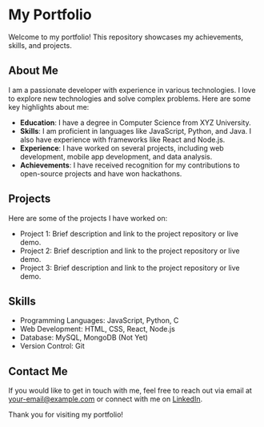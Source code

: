 # My Portfolio

Welcome to my portfolio! This repository showcases my achievements, skills, and projects.

## About Me

I am a passionate developer with experience in various technologies. I love to explore new technologies and solve complex problems. Here are some key highlights about me:

- **Education**: I have a degree in Computer Science from XYZ University.
- **Skills**: I am proficient in languages like JavaScript, Python, and Java. I also have experience with frameworks like React and Node.js.
- **Experience**: I have worked on several projects, including web development, mobile app development, and data analysis.
- **Achievements**: I have received recognition for my contributions to open-source projects and have won hackathons.

## Projects

Here are some of the projects I have worked on:

- Project 1: Brief description and link to the project repository or live demo.
- Project 2: Brief description and link to the project repository or live demo.
- Project 3: Brief description and link to the project repository or live demo.

## Skills

- Programming Languages: JavaScript, Python, C
- Web Development: HTML, CSS, React, Node.js
- Database: MySQL, MongoDB (Not Yet)
- Version Control: Git

## Contact Me

If you would like to get in touch with me, feel free to reach out via email at [your-email@example.com](mailto:your-email@example.com) or connect with me on [LinkedIn](https://www.linkedin.com/in/your-profile).

Thank you for visiting my portfolio!